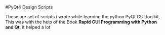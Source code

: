 #PyQt4 Design Scripts

These are set of scripts i wrote while learning the python PyQt GUI toolkit, This was with the help of the Book <b>Rapid GUI Programming 
with Python and Qt</b>, it helped a  lot
